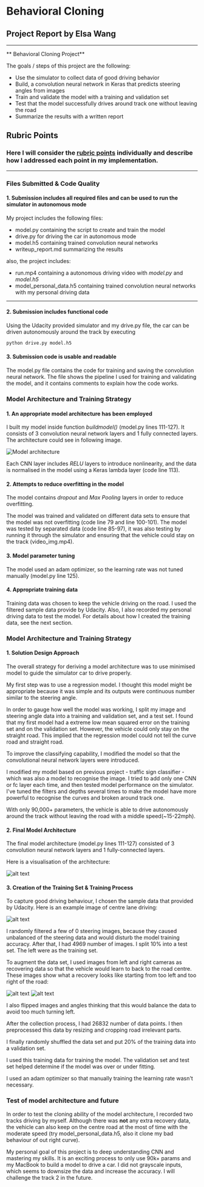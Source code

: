 # **Behavioral Cloning**

## Project Report by Elsa Wang

---

** Behavioral Cloning Project**

The goals / steps of this project are the following:

* Use the simulator to collect data of good driving behavior
* Build, a convolution neural network in Keras that predicts steering angles from images
* Train and validate the model with a training and validation set
* Test that the model successfully drives around track one without leaving the road
* Summarize the results with a written report


[//]: # (Image References)

[image1]: ./examples/model.png "Model Visualization"
[image2]: ./examples/center.jpg "center"
[image3]: ./examples/center.jpg "Recovery Image"
[image4]: ./examples/right.jpg "Recovery Image"
[image5]: ./examples/left.jpg "Recovery Image"
[image6]: ./examples/loss.png "Loss Image"
[image7]: ./examples/placeholder_small.png "Flipped Image"

## Rubric Points
### Here I will consider the [rubric points](https://review.udacity.com/#!/rubrics/432/view) individually and describe how I addressed each point in my implementation.  

---
### Files Submitted & Code Quality

#### 1. Submission includes all required files and can be used to run the simulator in autonomous mode

My project includes the following files:
* model.py containing the script to create and train the model
* drive.py for driving the car in autonomous mode
* model.h5 containing trained convolution neural networks
* writeup_report.md summarizing the results

also, the project includes:
 * run.mp4 containing a autonomous driving video with _model.py_ and _model.h5_
 * model_personal_data.h5 containing trained convolution neural networks with my personal driving data

---


#### 2. Submission includes functional code
Using the Udacity provided simulator and my drive.py file, the car can be driven autonomously around the track by executing
```sh
python drive.py model.h5
```

#### 3. Submission code is usable and readable

The model.py file contains the code for training and saving the convolution neural network. The file shows the pipeline I used for training and validating the model, and it contains comments to explain how the code works.

### Model Architecture and Training Strategy

#### 1. An appropriate model architecture has been employed

I built my model inside function _buildmodel()_ (model.py lines 111-127). It consists of 3 convolution neural network layers and 1 fully connected layers. The architecture could see in following image.

![Model architecture][image1]

Each CNN layer includes _RELU_ layers to introduce nonlinearity, and the data is normalised in the model using a Keras lambda layer (code line 113).

#### 2. Attempts to reduce overfitting in the model

The model contains _dropout_ and _Max Pooling_ layers in order to reduce overfitting.

The model was trained and validated on different data sets to ensure that the model was not overfitting (code line 79 and line 100-101). The model was tested by separated data (code line 85-97), it was also testing by running it through the simulator and ensuring that the vehicle could stay on the track (video_img.mp4).

#### 3. Model parameter tuning

The model used an adam optimizer, so the learning rate was not tuned manually (model.py line 125).

#### 4. Appropriate training data

Training data was chosen to keep the vehicle driving on the road. I used the filtered sample data provide by Udacity. Also, I also recorded my personal driving data to test the model.
For details about how I created the training data, see the next section.

### Model Architecture and Training Strategy

#### 1. Solution Design Approach

The overall strategy for deriving a model architecture was to use minimised model to guide the simulator car to drive properly.

My first step was to use a regression model. I thought this model might be appropriate because it was simple and its outputs were continuous number similar to the steering angle.

In order to gauge how well the model was working, I split my image and steering angle data into a training and validation set, and a test set. I found that my first model had a extreme low mean squared error on the training set and on the validation set. However, the vehicle could only stay on the straight road. This implied that the regression model could not tell the curve road and straight road.

To improve the classifying capability, I modified the model so that the convolutional neural network layers were introduced.

I modified my model based on previous project - traffic sign classifier - which was also a model to recognise the image. I tried to add only one CNN or fc layer each time, and then tested model performance on the simulator. I've tuned the filters and depths several times to make the model have more powerful to recognise the curves and broken around track one.

With only 90,000+ parameters, the vehicle is able to drive autonomously around the track without leaving the road with a middle speed(~15-22mph).

#### 2. Final Model Architecture

The final model architecture (model.py lines 111-127) consisted of 3 convolution neural network layers and 1 fully-connected layers.

Here is a visualisation of the architecture:

![alt text][image1]

#### 3. Creation of the Training Set & Training Process

To capture good driving behaviour, I chosen the sample data that provided by Udacity. Here is an example image of centre lane driving:

![alt text][image2]

I randomly filtered a few of 0 steering images, because they caused unbalanced of the steering data and would disturb the model training accuracy. After that, I had 4969 number of images. I split 10% into a test set. The left were as the training set.

To augment the data set, I used images from left and right cameras as recovering data so that the vehicle would learn to back to the road centre. These images show what a recovery looks like starting from too left and too right of the road:

![alt text][image4]
![alt text][image5]

I also flipped images and angles thinking that this would balance the data to avoid too much turning left.

After the collection process, I had 26832 number of data points. I then preprocessed this data by resizing and cropping road irrelevant parts.

I finally randomly shuffled the data set and put 20% of the training data into a validation set.

I used this training data for training the model. The validation set and test set helped determine if the model was over or under fitting.

I used an adam optimizer so that manually training the learning rate wasn't necessary.

### Test of model architecture and future

In order to test the cloning ability of the model architecture, I recorded two tracks driving by myself. Although there was **not** any extra recovery data, the vehicle can also keep on the centre road at the most of time with the moderate speed (try model_personal_data.h5, also it clone my bad behaviour of out right curve).

My personal goal of this project is to deep understanding CNN and mastering my skills. It is an exciting process to only use 90k+ params and my MacBook to build a model to drive a car. I did not grayscale inputs, which seems to downsize the data and increase the accuracy. I will  challenge the track 2 in the future.
